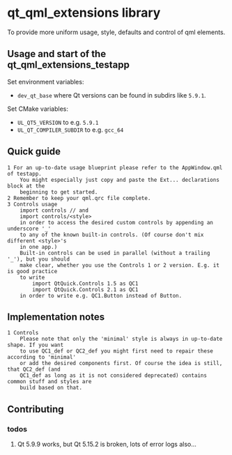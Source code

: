 # qt_qml_extensions library

To provide more uniform usage, style, defaults and control of
qml elements.

## Usage and start of the qt_qml_extensions_testapp

Set environment variables:
* `dev_qt_base` where Qt versions can be found in subdirs like `5.9.1`.

Set CMake variables:
* `UL_QT5_VERSION` to e.g. `5.9.1`
* `UL_QT_COMPILER_SUBDIR` to e.g. `gcc_64`

## Quick guide

    1 For an up-to-date usage blueprint please refer to the AppWindow.qml of testapp.
        You might especially just copy and paste the Ext... declarations block at the
        beginning to get started.
    2 Remember to keep your qml.qrc file complete.
    3 Controls usage
        import controls // and
        import controls/<style>
        in order to access the desired custom controls by appending an underscore '_'
        to any of the known built-in controls. (Of course don't mix different <style>'s
        in one app.)
        Built-in controls can be used in parallel (without a trailing '_'), but you should
        make clear, whether you use the Controls 1 or 2 version. E.g. it is good practice
        to write
            import QtQuick.Controls 1.5 as QC1
            import QtQuick.Controls 2.1 as QC1
        in order to write e.g. QC1.Button instead of Button.

## Implementation notes

    1 Controls
        Please note that only the 'minimal' style is always in up-to-date shape. If you want
        to use QC1_def or QC2_def you might first need to repair these according to 'minimal'
        or add the desired components first. Of course the idea is still, that QC2_def (and
        QC1_def as long as it is not considered deprecated) contains common stuff and styles are
        build based on that.

## Contributing

### todos

1. Qt 5.9.9 works, but Qt 5.15.2 is broken, lots of error logs also...